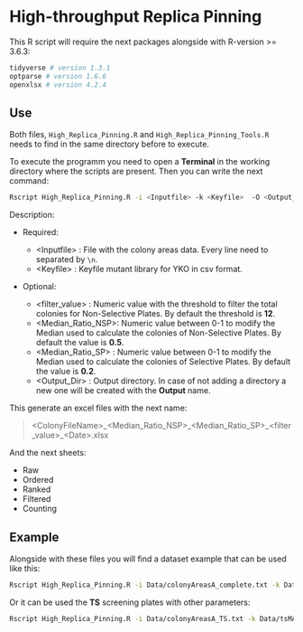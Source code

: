 # High-throughput Replica Pinning

This R script will require the next packages alongside with R-version >= 3.6.3:

```r
tidyverse # version 1.3.1
optparse # version 1.6.6
openxlsx # version 4.2.4
```

## Use

Both files, `High_Replica_Pinning.R` and `High_Replica_Pinning_Tools.R` needs to find in the same directory before to execute.

To execute the programm you need to open a **Terminal** in the working directory where the scripts are present. Then you can write the next command:

```bash
Rscript High_Replica_Pinning.R -i <Inputfile> -k <Keyfile>  -O <Output_Dir> --Filter <filter_value> --Median_NSP <Median_Ratio_NSP> --Median_SP <Median_Ratio_SP>
```

Description:

* Required:
  * \<Inputfile\> : File with the colony areas data. Every line need to separated by `\n`.
  * \<Keyfile\>   : Keyfile mutant library for YKO in csv format.

* Optional:
  * \<filter_value\>    : Numeric value with the threshold to filter the total colonies for Non-Selective Plates. By default the threshold is **12**.
  * \<Median_Ratio_NSP\>: Numeric value between 0-1 to modify the Median used to calculate the colonies of Non-Selective Plates. By default the value is **0.5**.
  * \<Median_Ratio_SP\> : Numeric value between 0-1 to modify the Median used to calculate the colonies of Selective Plates. By default the value is **0.2**.
  * \<Output_Dir\>      : Output directory. In case of not adding a directory a new one will be created with the **Output** name.

This generate an excel files with the next name:
> \<ColonyFileName\>\_\<Median_Ratio_NSP\>\_\<Median_Ratio_SP\>\_\<filter_value\>\_\<Date\>.xlsx

And the next sheets:

* Raw
* Ordered
* Ranked
* Filtered
* Counting

## Example

Alongside with these files you will find a dataset example that can be used like this:

```bash
Rscript High_Replica_Pinning.R -i Data/colonyAreasA_complete.txt -k Data/MATa_YKO_Rothstein_updated.csv -O Test/
```

Or it can be used the **TS** screening plates with other parameters:

```bash
Rscript High_Replica_Pinning.R -i Data/colonyAreasA_TS.txt -k Data/tsMATaKeyFile-384.csv -O Test/ --Filter 15 --Median_NSP 0.6 --Median_SP 0.1
```
